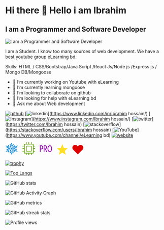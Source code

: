 
# Hi there 👋 Hello i am Ibrahim
## I am a Programmer and Software Developer
![I am a Programmer and Software Developer](https://media-exp1.licdn.com/dms/image/C5616AQHKGovBjVt01Q/profile-displaybackgroundimage-shrink_200_800/0/1592484968975?e=1640822400&v=beta&t=IrPO7d6XcECHqrgm4Hvb0yIOU7-GdWO63ErdKGKZk1I)

I am a Student. I know too many sources of web development. We have a best youtube group eLearning bd.

Skills:  HTML / CSS/Bootstrap/Java Script /React Js/Node js /Express js / Mongo DB/Mongoose

- 🔭 I’m currently working on Youtube with eLearning 
- 🌱 I’m currently learning mongoose 
- 👯 I’m looking to collaborate on github 
- 🤔 I’m looking for help with  eLearning bd 
- 💬 Ask me about Web development 


[<img src='https://cdn.jsdelivr.net/npm/simple-icons@3.0.1/icons/github.svg' alt='github' height='40'>](https://github.com/Ibrahim390)  [<img src='https://cdn.jsdelivr.net/npm/simple-icons@3.0.1/icons/linkedin.svg' alt='linkedin' height='40'>](https://www.linkedin.com/in/Ibrahim hossain/)  [<img src='https://cdn.jsdelivr.net/npm/simple-icons@3.0.1/icons/instagram.svg' alt='instagram' height='40'>](https://www.instagram.com/Ibrahim hossain/)  [<img src='https://cdn.jsdelivr.net/npm/simple-icons@3.0.1/icons/twitter.svg' alt='twitter' height='40'>](https://twitter.com/Ibrahim hossain)  [<img src='https://cdn.jsdelivr.net/npm/simple-icons@3.0.1/icons/stackoverflow.svg' alt='stackoverflow' height='40'>](https://stackoverflow.com/users/Ibrahim hossain)  [<img src='https://cdn.jsdelivr.net/npm/simple-icons@3.0.1/icons/youtube.svg' alt='YouTube' height='40'>](https://www.youtube.com/channel/eLearning bd)  [<img src='https://cdn.jsdelivr.net/npm/simple-icons@3.0.1/icons/icloud.svg' alt='website' height='40'>](https://l.facebook.com/l.php?u=http%3A%2F%2Fegraphicbd.com%2F%3Ffbclid%3DIwAR2ZaG7Sa-SEzRI3FQdW2nYQ3fVXpd4rQ21zjRJRYXr4JUhbAjqR5iooqUI&h=AT2sp6UgsgSOMfJI-lhKNVy_i9ihhfHO2BgXQcc_69L84ZqQyfQC0A-bd-9L_ruoKYs0Zo_No1QbVZYRi4CNRh9T7PJeLqg9V3xCkPALzIqGqpAKaqKvMPjP6kum7Q6vLMhC4A)  

<a href='https://archiveprogram.github.com/'><img src='https://raw.githubusercontent.com/acervenky/animated-github-badges/master/assets/acbadge.gif' width='40' height='40'></a> <a href='https://docs.github.com/en/developers'><img src='https://raw.githubusercontent.com/acervenky/animated-github-badges/master/assets/devbadge.gif' width='40' height='40'></a> <a href='https://github.com/pricing'><img src='https://raw.githubusercontent.com/acervenky/animated-github-badges/master/assets/pro.gif' width='40' height='40'></a> <a href='https://stars.github.com/'><img src='https://raw.githubusercontent.com/acervenky/animated-github-badges/master/assets/starbadge.gif' width='35' height='35'></a> <a href='https://docs.github.com/en/github/supporting-the-open-source-community-with-github-sponsors'><img src='https://raw.githubusercontent.com/acervenky/animated-github-badges/master/assets/sponsorbadge.gif' width='35' height='35'></a> 

[![trophy](https://github-profile-trophy.vercel.app/?username=Ibrahim390)](https://github.com/ryo-ma/github-profile-trophy)

[![Top Langs](https://github-readme-stats.vercel.app/api/top-langs/?username=Ibrahim390)](https://github.com/anuraghazra/github-readme-stats)

![GitHub stats](https://github-readme-stats.vercel.app/api?username=Ibrahim390&show_icons=true&count_private=true)  

![GitHub Activity Graph](https://activity-graph.herokuapp.com/graph?username=Ibrahim390)  

![GitHub metrics](https://metrics.lecoq.io/Ibrahim390)  

![GitHub streak stats](https://github-readme-streak-stats.herokuapp.com/?user=Ibrahim390)  

![Profile views](https://gpvc.arturio.dev/Ibrahim390)  




